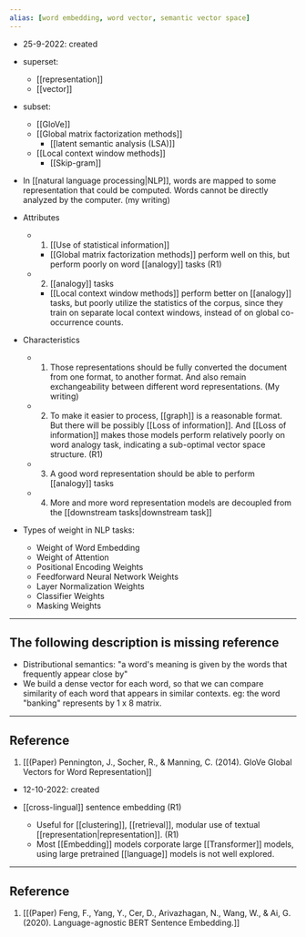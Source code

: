 ```yaml
---
alias: [word embedding, word vector, semantic vector space]
---
```


- 25-9-2022: created

- superset:
	- [[representation]]
	- [[vector]]

- subset:
	- [[GloVe]]
	- [[Global matrix factorization methods]]
		- [[latent semantic analysis (LSA)]]
	- [[Local context window methods]]
		- [[Skip-gram]]

- In [[natural language processing|NLP]], words are mapped to some representation that could be computed. Words cannot be directly analyzed by the computer. (my writing)

- Attributes
	- 1. [[Use of statistical information]]
		- [[Global matrix factorization methods]] perform well on this, but perform poorly on word [[analogy]] tasks (R1)
	- 2. [[analogy]] tasks
		- [[Local context window methods]] perform better on [[analogy]] tasks, but poorly utilize the statistics of the corpus, since they train on separate local context windows, instead of on global co-occurrence counts. 

- Characteristics 
	- 1. Those representations should be fully converted the document from one format, to another format. And also remain exchangeability between different word representations. (My writing)
	- 2.  To make it easier to process, [[graph]] is a reasonable format. But there will be possibly [[Loss of information]]. And [[Loss of information]] makes those models perform relatively poorly on word analogy task, indicating a sub-optimal vector space structure. (R1)
	- 3. A good word representation should be able to perform [[analogy]] tasks
	- 4. More and more word representation models are decoupled from the [[downstream tasks|downstream task]]

- Types of weight in NLP tasks:
	- Weight of Word Embedding
	- Weight of Attention
	- Positional Encoding Weights
	- Feedforward Neural Network Weights
	- Layer Normalization Weights
	- Classifier Weights
	- Masking Weights

---
## The following description is missing reference

- Distributional semantics: "a word's meaning is given by the words that frequently appear close by"
- We build a dense vector for each word, so that we can compare similarity of each word that appears in similar contexts. eg: the word "banking" represents by 1 x 8 matrix. 


---
## Reference

1. [[(Paper) Pennington, J., Socher, R., & Manning, C. (2014). GloVe Global Vectors for Word Representation]]

- 12-10-2022: created

- [[cross-lingual]] sentence embedding (R1)
	- Useful for [[clustering]], [[retrieval]], modular use of textual [[representation|representation]]. (R1)
	- Most [[Embedding]] models corporate large [[Transformer]] models, using large pretrained [[language]] models is not well explored. 


---
## Reference
1. [[(Paper) Feng, F., Yang, Y., Cer, D., Arivazhagan, N., Wang, W., & Ai, G. (2020). Language-agnostic BERT Sentence Embedding.]]